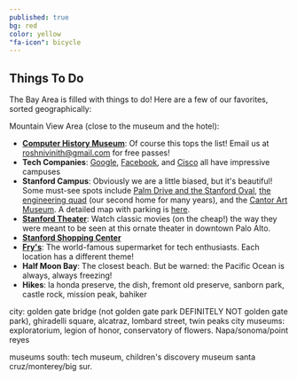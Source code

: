 ```yaml
---
published: true
bg: red
color: yellow
"fa-icon": bicycle
---
```




















## Things To Do

The Bay Area is filled with things to do!  Here are a few of our favorites, sorted geographically:

Mountain View Area (close to the museum and the hotel):
- **[Computer History Museum](http://www.computerhistory.org/)**:  Of course this tops the list!  Email us at roshnivinith@gmail.com for free passes!
- **Tech Companies**:  [Google](https://goo.gl/maps/bPbgYhryxiN2), [Facebook](https://goo.gl/maps/KwvFRBggN9w), and [Cisco](https://goo.gl/maps/HTYtAzco5Vp) all have impressive campuses
- **Stanford Campus**:  Obviously we are a little biased, but it's beautiful!  Some must-see spots include [Palm Drive and the Stanford Oval](https://goo.gl/maps/61bb2fPvPKF2), [the engineering quad](https://goo.gl/maps/uwP2sfPy46E2) (our second home for many years), and the [Cantor Art Museum](http://museum.stanford.edu/).  A detailed map with parking is [here](http://maps.stanford.edu/sites/all/lbre-shared/files/maps/files/shared/file/maps_records/Parking_And_Circulation_Map.pdf).
- **[Stanford Theater](http://www.stanfordtheatre.org/)**:  Watch classic movies (on the cheap!) the way they were meant to be seen at this ornate theater in downtown Palo Alto.
- **[Stanford Shopping Center](http://www.simon.com/mall/stanford-shopping-center)**
- **[Fry's](http://www.frys.com/)**:  The world-famous supermarket for tech enthusiasts.  Each location has a different theme! 
- **Half Moon Bay**:  The closest beach.  But be warned:  the Pacific Ocean is always, always freezing!
- **Hikes**:  la honda preserve, the dish, fremont old preserve, sanborn park, castle rock, mission peak, bahiker

city: golden gate bridge (not golden gate park DEFINITELY NOT golden gate park), ghiradelli square, alcatraz, lombard street, twin peaks
city museums: exploratorium, legion of honor, conservatory of flowers.
Napa/sonoma/point reyes

museums south: tech museum, children's discovery museum
santa cruz/monterey/big sur.